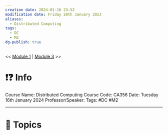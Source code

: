 ```yaml
---
creation date: 2024-01-16 23:52
modification date: Friday 20th January 2023
aliases:
  - Distributed Computing
tags:
  - DC
  - M2
dg-publish: true
---
```


<< [Module 1](Sem_6/Distributed_Computing/Notes/Module_1.md.md)  | [Module 3](Sem_6/Distributed_Computing/Notes/Module_3.md.md) >>

# ❗❓ Info
Course Name: Distributed Computing
Course Code: CA356
Date: Tuesday 16th January 2024
Professor/Speaker: 
Tags: #DC #M2

---
# 📃 Topics